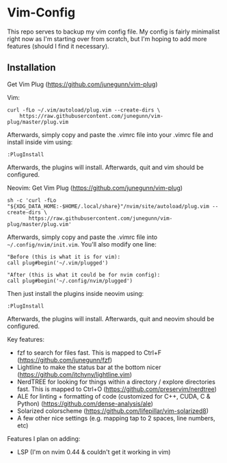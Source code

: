 # Vim-Config

This repo serves to backup my vim config file. My config is fairly minimalist right now as I'm starting over from scratch, but I'm hoping to add more features (should I find it necessary).

## Installation
Get Vim Plug (https://github.com/junegunn/vim-plug)

Vim: 
```
curl -fLo ~/.vim/autoload/plug.vim --create-dirs \
    https://raw.githubusercontent.com/junegunn/vim-plug/master/plug.vim
```

Afterwards, simply copy and paste the .vimrc file into your .vimrc file and install inside vim using:
```
:PlugInstall
```
Afterwards, the plugins will install. Afterwards, quit and vim should be configured.

Neovim:
Get Vim Plug (https://github.com/junegunn/vim-plug)
```
sh -c 'curl -fLo "${XDG_DATA_HOME:-$HOME/.local/share}"/nvim/site/autoload/plug.vim --create-dirs \
       https://raw.githubusercontent.com/junegunn/vim-plug/master/plug.vim'
```
Afterwards, simply copy and paste the .vimrc file into `~/.config/nvim/init.vim`. You'll also modify one line:
```
"Before (this is what it is for vim):
call plug#begin('~/.vim/plugged')

"After (this is what it could be for nvim config):
call plug#begin('~/.config/nvim/plugged')
```

Then just install the plugins inside neovim using:
```
:PlugInstall
```
Afterwards, the plugins will install. Afterwards, quit and neovim should be configured.


Key features:
- fzf to search for files fast. This is mapped to Ctrl+F (https://github.com/junegunn/fzf)
- Lightline to make the status bar at the bottom nicer (https://github.com/itchyny/lightline.vim)
- NerdTREE for looking for things within a directory / explore directories fast. This is mapped to Ctrl+O (https://github.com/preservim/nerdtree)
- ALE for linting + formatting of code (customized for C++, CUDA, C & Python) (https://github.com/dense-analysis/ale)
- Solarized colorscheme (https://github.com/lifepillar/vim-solarized8)
- A few other nice settings (e.g. mapping tap to 2 spaces, line numbers, etc)

Features I plan on adding:
- LSP (I'm on nvim 0.44 & couldn't get it working in vim)
